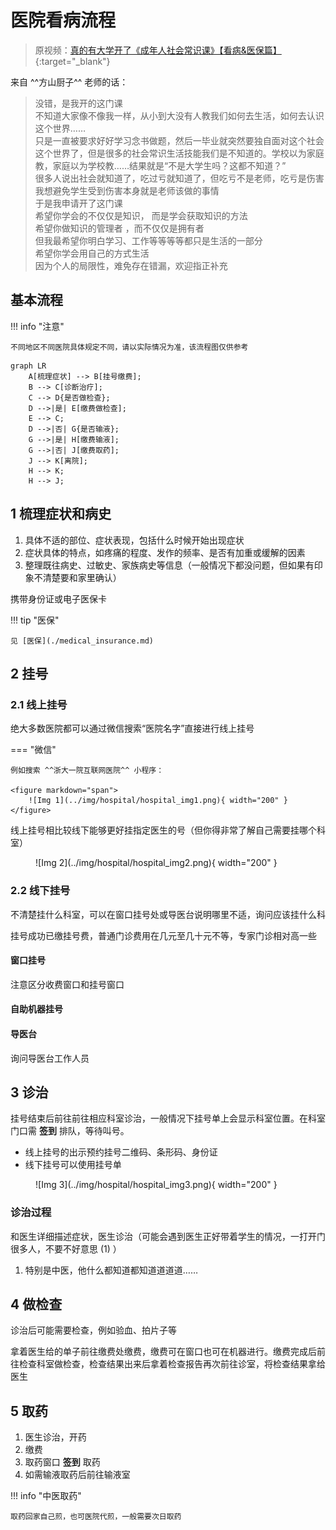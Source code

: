 # 医院看病流程

> 原视频：[真的有大学开了《成年人社会常识课》【看病&医保篇】](https://www.bilibili.com/video/BV1eWxneME3Q/){:target="_blank"}

来自 ^^方山厨子^^ 老师的话：

> 没错，是我开的这门课<br/>
> 不知道大家像不像我一样，从小到大没有人教我们如何去生活，如何去认识这个世界……<br/>
> 只是一直被要求好好学习念书做题，然后一毕业就突然要独自面对这个社会这个世界了，但是很多的社会常识生活技能我们是不知道的。学校以为家庭教，家庭以为学校教……结果就是“不是大学生吗？这都不知道？”<br/>
> 很多人说出社会就知道了，吃过亏就知道了，但吃亏不是老师，吃亏是伤害<br/>
> 我想避免学生受到伤害本身就是老师该做的事情<br/>
> 于是我申请开了这门课<br/>
> 希望你学会的不仅仅是知识， 而是学会获取知识的方法<br/>
> 希望你做知识的管理者 ，而不仅仅是拥有者<br/>
> 但我最希望你明白学习、工作等等等等都只是生活的一部分<br/>
> 希望你学会用自己的方式生活<br/>
> 因为个人的局限性，难免存在错漏，欢迎指正补充

## 基本流程

!!! info "注意"

    不同地区不同医院具体规定不同，请以实际情况为准，该流程图仅供参考

``` mermaid
graph LR
    A[梳理症状] --> B[挂号缴费];
    B --> C[诊断治疗];
    C --> D{是否做检查};
    D -->|是| E[缴费做检查];
    E --> C;
    D -->|否| G{是否输液};
    G -->|是| H[缴费输液];
    G -->|否| J[缴费取药];
    J --> K[离院];
    H --> K;
    H --> J;
```

## 1 梳理症状和病史

1. 具体不适的部位、症状表现，包括什么时候开始出现症状
2. 症状具体的特点，如疼痛的程度、发作的频率、是否有加重或缓解的因素
3. 整理既往病史、过敏史、家族病史等信息（一般情况下都没问题，但如果有印象不清楚要和家里确认）

携带身份证或电子医保卡

!!! tip "医保"

    见 [医保](./medical_insurance.md)

## 2 挂号

### 2.1 线上挂号
  
绝大多数医院都可以通过微信搜索“医院名字”直接进行线上挂号

=== "微信"

    例如搜索 ^^浙大一院互联网医院^^ 小程序：

    <figure markdown="span">
        ![Img 1](../img/hospital/hospital_img1.png){ width="200" }
    </figure>

线上挂号相比较线下能够更好挂指定医生的号（但你得非常了解自己需要挂哪个科室）

<figure markdown="span">
    ![Img 2](../img/hospital/hospital_img2.png){ width="200" }
</figure>

### 2.2 线下挂号

不清楚挂什么科室，可以在窗口挂号处或导医台说明哪里不适，询问应该挂什么科

挂号成功已缴挂号费，普通门诊费用在几元至几十元不等，专家门诊相对高一些

#### 窗口挂号

注意区分收费窗口和挂号窗口

#### 自助机器挂号

#### 导医台

询问导医台工作人员

## 3 诊治

挂号结束后前往前往相应科室诊治，一般情况下挂号单上会显示科室位置。在科室门口需 **签到** 排队，等待叫号。

- 线上挂号的出示预约挂号二维码、条形码、身份证
- 线下挂号可以使用挂号单

<figure markdown="span">
    ![Img 3](../img/hospital/hospital_img3.png){ width="200" }
</figure>

### 诊治过程

<div class="annotate" markdown>

和医生详细描述症状，医生诊治（可能会遇到医生正好带着学生的情况，一打开门很多人，不要不好意思 (1) ）

</div>

1. 特别是中医，他什么都知道都知道道道道……

## 4 做检查

诊治后可能需要检查，例如验血、拍片子等

拿着医生给的单子前往缴费处缴费，缴费可在窗口也可在机器进行。缴费完成后前往检查科室做检查，检查结果出来后拿着检查报告再次前往诊室，将检查结果拿给医生

## 5 取药

1. 医生诊治，开药
2. 缴费
3. 取药窗口 **签到** 取药
4. 如需输液取药后前往输液室

!!! info "中医取药"

    取药回家自己煎，也可医院代煎，一般需要次日取药


